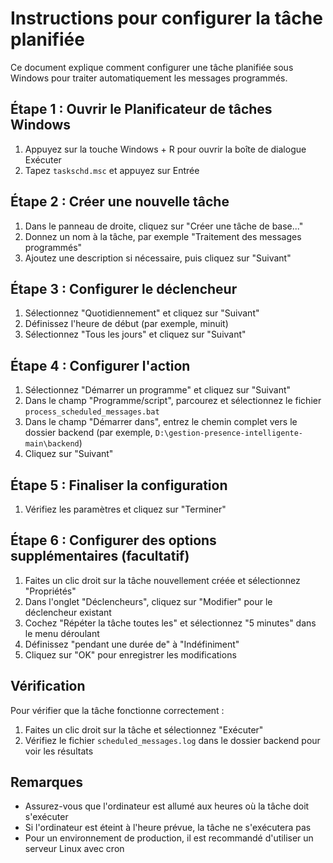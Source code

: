 # Instructions pour configurer la tâche planifiée

Ce document explique comment configurer une tâche planifiée sous Windows pour traiter automatiquement les messages programmés.

## Étape 1 : Ouvrir le Planificateur de tâches Windows

1. Appuyez sur la touche Windows + R pour ouvrir la boîte de dialogue Exécuter
2. Tapez `taskschd.msc` et appuyez sur Entrée

## Étape 2 : Créer une nouvelle tâche

1. Dans le panneau de droite, cliquez sur "Créer une tâche de base..."
2. Donnez un nom à la tâche, par exemple "Traitement des messages programmés"
3. Ajoutez une description si nécessaire, puis cliquez sur "Suivant"

## Étape 3 : Configurer le déclencheur

1. Sélectionnez "Quotidiennement" et cliquez sur "Suivant"
2. Définissez l'heure de début (par exemple, minuit)
3. Sélectionnez "Tous les jours" et cliquez sur "Suivant"

## Étape 4 : Configurer l'action

1. Sélectionnez "Démarrer un programme" et cliquez sur "Suivant"
2. Dans le champ "Programme/script", parcourez et sélectionnez le fichier `process_scheduled_messages.bat`
3. Dans le champ "Démarrer dans", entrez le chemin complet vers le dossier backend (par exemple, `D:\gestion-presence-intelligente-main\backend`)
4. Cliquez sur "Suivant"

## Étape 5 : Finaliser la configuration

1. Vérifiez les paramètres et cliquez sur "Terminer"

## Étape 6 : Configurer des options supplémentaires (facultatif)

1. Faites un clic droit sur la tâche nouvellement créée et sélectionnez "Propriétés"
2. Dans l'onglet "Déclencheurs", cliquez sur "Modifier" pour le déclencheur existant
3. Cochez "Répéter la tâche toutes les" et sélectionnez "5 minutes" dans le menu déroulant
4. Définissez "pendant une durée de" à "Indéfiniment"
5. Cliquez sur "OK" pour enregistrer les modifications

## Vérification

Pour vérifier que la tâche fonctionne correctement :

1. Faites un clic droit sur la tâche et sélectionnez "Exécuter"
2. Vérifiez le fichier `scheduled_messages.log` dans le dossier backend pour voir les résultats

## Remarques

- Assurez-vous que l'ordinateur est allumé aux heures où la tâche doit s'exécuter
- Si l'ordinateur est éteint à l'heure prévue, la tâche ne s'exécutera pas
- Pour un environnement de production, il est recommandé d'utiliser un serveur Linux avec cron
